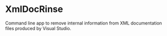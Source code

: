 # XmlDocRinse
Command line app to remove internal information from XML documentation files produced by Visual Studio.
